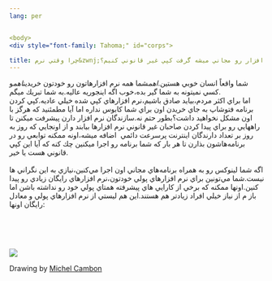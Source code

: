 ```yaml
---
lang: per


<body>
<div style="font-family: Tahoma;" id="corps">

title: چرا وقتي نرم&zwnj;افزار رو مجاني ميشه گرفت كپي غير قانوني كنيم؟
---
```

شما واقعاً انسان خوبي هستين.*اهم*شما همه نرم افزارهاتون رو خودتون
خريدين*اهم*و كسي نميتونه به شما گير بده،خوب اگه اينجوريه عاليه.به شما
تبريك ميگم.<br />
اما براي اكثر مردم،بيايد صادق باشيم،نرم&zwnj; افزارهاي كپي شده خيلي
عاديه.كپي كردن برنامه فتوشاپ به جاي خريدن اون براي شما كابوس نداره اما
آيا مطمئنيد كه هرگز با اون مشكل نخواهيد داشت؟بطور حتم نه.سازندگان نرم
افزار دارن پيشرفت ميكنن تا راههايي رو براي پيدا كردن صاحبان غير قانوني
نرم افزارها بيابند و از اونجايي كه روز به روز بر تعداد دارندگان اينترنت
پرسرعت دائمي &nbsp;اضافه ميشه،اونه ممكنه توابعي رو در برنامه&zwnj;هاشون
بذارن تا هر بار كه شما برنامه رو اجرا ميكنين چك كنه كه آيا اين كپي
قانوني هست يا خير. <br />
<br />
اگه شما لينوكس رو به همراه برنامه&zwnj;هاي مجاني اون اجرا
مي&zwnj;كنين،نيازي به اين نگراني ها نيست.شما مي&zwnj;تونين براي نرم
افزارهاي پولي خودتون،نرم افزارهاي رايگان زيادي رو پيدا كنين.اونها ممكنه
كه برخي از كارايي هاي پيشرفته همتاي پولي خود رو نداشته باشن اما باز م
از نياز خيلي افراد زيادتر هم هستند.اين هم ليستي از نرم افزارهاي پولي و
معادل رايگان اونها:

&nbsp;




<br />
<br />


<img src="Images/warez.png">

Drawing by <a href="http://michel.cambon.free.fr/ampere/salle1bis.htm">Michel Cambon</a>






